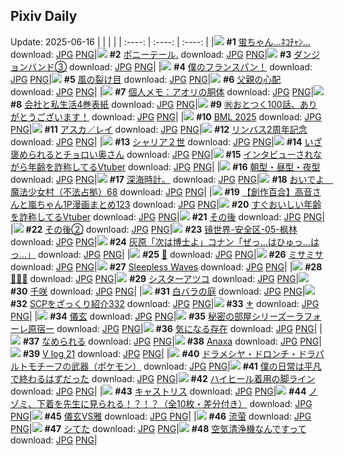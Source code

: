 ## Pixiv Daily
Update: 2025-06-16
|      |      |      |
| :----: | :----: | :----: |
|![](https://pixiv.microyu.workers.dev/c/240x480/img-master/img/2025/06/14/00/00/12/131522734_p0_master1200.jpg) **#1** [蛍ちゃん…ﾈｺﾁｬﾝ…](https://www.pixiv.net/artworks/131522734) download: [JPG](https://pixiv.microyu.workers.dev/img-original/img/2025/06/14/00/00/12/131522734_p0.jpg) [PNG](https://pixiv.microyu.workers.dev/img-original/img/2025/06/14/00/00/12/131522734_p0.png)|![](https://pixiv.microyu.workers.dev/c/240x480/img-master/img/2025/06/14/00/13/08/131523823_p0_master1200.jpg) **#2** [ポニーテール.](https://www.pixiv.net/artworks/131523823) download: [JPG](https://pixiv.microyu.workers.dev/img-original/img/2025/06/14/00/13/08/131523823_p0.jpg) [PNG](https://pixiv.microyu.workers.dev/img-original/img/2025/06/14/00/13/08/131523823_p0.png)|![](https://pixiv.microyu.workers.dev/c/240x480/img-master/img/2025/06/14/11/04/28/131537284_p0_master1200.jpg) **#3** [ダンジョンバンド③](https://www.pixiv.net/artworks/131537284) download: [JPG](https://pixiv.microyu.workers.dev/img-original/img/2025/06/14/11/04/28/131537284_p0.jpg) [PNG](https://pixiv.microyu.workers.dev/img-original/img/2025/06/14/11/04/28/131537284_p0.png)|
|![](https://pixiv.microyu.workers.dev/c/240x480/img-master/img/2025/06/14/00/21/08/131524160_p0_master1200.jpg) **#4** [僕のフランスパン！](https://www.pixiv.net/artworks/131524160) download: [JPG](https://pixiv.microyu.workers.dev/img-original/img/2025/06/14/00/21/08/131524160_p0.jpg) [PNG](https://pixiv.microyu.workers.dev/img-original/img/2025/06/14/00/21/08/131524160_p0.png)|![](https://pixiv.microyu.workers.dev/c/240x480/img-master/img/2025/06/15/00/00/14/131564974_p0_master1200.jpg) **#5** [風の裂け目](https://www.pixiv.net/artworks/131564974) download: [JPG](https://pixiv.microyu.workers.dev/img-original/img/2025/06/15/00/00/14/131564974_p0.jpg) [PNG](https://pixiv.microyu.workers.dev/img-original/img/2025/06/15/00/00/14/131564974_p0.png)|![](https://pixiv.microyu.workers.dev/c/240x480/img-master/img/2025/06/14/15/38/45/131544845_p0_master1200.jpg) **#6** [父親の心配](https://www.pixiv.net/artworks/131544845) download: [JPG](https://pixiv.microyu.workers.dev/img-original/img/2025/06/14/15/38/45/131544845_p0.jpg) [PNG](https://pixiv.microyu.workers.dev/img-original/img/2025/06/14/15/38/45/131544845_p0.png)|
|![](https://pixiv.microyu.workers.dev/c/240x480/img-master/img/2025/06/14/06/00/07/131531316_p0_master1200.jpg) **#7** [個人メモ：アオリの胴体](https://www.pixiv.net/artworks/131531316) download: [JPG](https://pixiv.microyu.workers.dev/img-original/img/2025/06/14/06/00/07/131531316_p0.jpg) [PNG](https://pixiv.microyu.workers.dev/img-original/img/2025/06/14/06/00/07/131531316_p0.png)|![](https://pixiv.microyu.workers.dev/c/240x480/img-master/img/2025/06/15/15/05/31/131586877_p0_master1200.jpg) **#8** [会社と私生活4巻表紙](https://www.pixiv.net/artworks/131586877) download: [JPG](https://pixiv.microyu.workers.dev/img-original/img/2025/06/15/15/05/31/131586877_p0.jpg) [PNG](https://pixiv.microyu.workers.dev/img-original/img/2025/06/15/15/05/31/131586877_p0.png)|![](https://pixiv.microyu.workers.dev/c/240x480/img-master/img/2025/06/14/12/00/19/131538750_p0_master1200.jpg) **#9** [㊗️おとつく100話、ありがとうございます！](https://www.pixiv.net/artworks/131538750) download: [JPG](https://pixiv.microyu.workers.dev/img-original/img/2025/06/14/12/00/19/131538750_p0.jpg) [PNG](https://pixiv.microyu.workers.dev/img-original/img/2025/06/14/12/00/19/131538750_p0.png)|
|![](https://pixiv.microyu.workers.dev/c/240x480/img-master/img/2025/06/14/00/35/43/131524856_p0_master1200.jpg) **#10** [BML 2025](https://www.pixiv.net/artworks/131524856) download: [JPG](https://pixiv.microyu.workers.dev/img-original/img/2025/06/14/00/35/43/131524856_p0.jpg) [PNG](https://pixiv.microyu.workers.dev/img-original/img/2025/06/14/00/35/43/131524856_p0.png)|![](https://pixiv.microyu.workers.dev/c/240x480/img-master/img/2025/06/15/00/00/12/131564960_p0_master1200.jpg) **#11** [アスカ／レイ](https://www.pixiv.net/artworks/131564960) download: [JPG](https://pixiv.microyu.workers.dev/img-original/img/2025/06/15/00/00/12/131564960_p0.jpg) [PNG](https://pixiv.microyu.workers.dev/img-original/img/2025/06/15/00/00/12/131564960_p0.png)|![](https://pixiv.microyu.workers.dev/c/240x480/img-master/img/2025/06/14/05/04/23/131530571_p0_master1200.jpg) **#12** [リンバス2周年記念](https://www.pixiv.net/artworks/131530571) download: [JPG](https://pixiv.microyu.workers.dev/img-original/img/2025/06/14/05/04/23/131530571_p0.jpg) [PNG](https://pixiv.microyu.workers.dev/img-original/img/2025/06/14/05/04/23/131530571_p0.png)|
|![](https://pixiv.microyu.workers.dev/c/240x480/img-master/img/2025/06/14/02/40/47/131528375_p0_master1200.jpg) **#13** [シャリア２世](https://www.pixiv.net/artworks/131528375) download: [JPG](https://pixiv.microyu.workers.dev/img-original/img/2025/06/14/02/40/47/131528375_p0.jpg) [PNG](https://pixiv.microyu.workers.dev/img-original/img/2025/06/14/02/40/47/131528375_p0.png)|![](https://pixiv.microyu.workers.dev/c/240x480/img-master/img/2025/06/14/00/04/36/131523399_p0_master1200.jpg) **#14** [いざ褒められるとチョロい奥さん](https://www.pixiv.net/artworks/131523399) download: [JPG](https://pixiv.microyu.workers.dev/img-original/img/2025/06/14/00/04/36/131523399_p0.jpg) [PNG](https://pixiv.microyu.workers.dev/img-original/img/2025/06/14/00/04/36/131523399_p0.png)|![](https://pixiv.microyu.workers.dev/c/240x480/img-master/img/2025/06/14/21/30/31/131558045_p0_master1200.jpg) **#15** [インタビューされながら年齢を詐称してるVtuber](https://www.pixiv.net/artworks/131558045) download: [JPG](https://pixiv.microyu.workers.dev/img-original/img/2025/06/14/21/30/31/131558045_p0.jpg) [PNG](https://pixiv.microyu.workers.dev/img-original/img/2025/06/14/21/30/31/131558045_p0.png)|
|![](https://pixiv.microyu.workers.dev/c/240x480/img-master/img/2025/06/15/15/40/30/131587121_p0_master1200.jpg) **#16** [朝型・昼型・夜型](https://www.pixiv.net/artworks/131587121) download: [JPG](https://pixiv.microyu.workers.dev/img-original/img/2025/06/15/15/40/30/131587121_p0.jpg) [PNG](https://pixiv.microyu.workers.dev/img-original/img/2025/06/15/15/40/30/131587121_p0.png)|![](https://pixiv.microyu.workers.dev/c/240x480/img-master/img/2025/06/14/19/10/44/131552149_p0_master1200.jpg) **#17** [深海時計。](https://www.pixiv.net/artworks/131552149) download: [JPG](https://pixiv.microyu.workers.dev/img-original/img/2025/06/14/19/10/44/131552149_p0.jpg) [PNG](https://pixiv.microyu.workers.dev/img-original/img/2025/06/14/19/10/44/131552149_p0.png)|![](https://pixiv.microyu.workers.dev/c/240x480/img-master/img/2025/06/14/11/31/55/131537945_p0_master1200.jpg) **#18** [おいでよ　魔法少女村（不法占拠）68](https://www.pixiv.net/artworks/131537945) download: [JPG](https://pixiv.microyu.workers.dev/img-original/img/2025/06/14/11/31/55/131537945_p0.jpg) [PNG](https://pixiv.microyu.workers.dev/img-original/img/2025/06/14/11/31/55/131537945_p0.png)|
|![](https://pixiv.microyu.workers.dev/c/240x480/img-master/img/2025/06/14/00/01/02/131523026_p0_master1200.jpg) **#19** [【創作百合】高音さんと嵐ちゃん1P漫画まとめ123](https://www.pixiv.net/artworks/131523026) download: [JPG](https://pixiv.microyu.workers.dev/img-original/img/2025/06/14/00/01/02/131523026_p0.jpg) [PNG](https://pixiv.microyu.workers.dev/img-original/img/2025/06/14/00/01/02/131523026_p0.png)|![](https://pixiv.microyu.workers.dev/c/240x480/img-master/img/2025/06/15/21/40/22/131601946_p0_master1200.jpg) **#20** [すぐおいしい年齢を詐称してるVtuber](https://www.pixiv.net/artworks/131601946) download: [JPG](https://pixiv.microyu.workers.dev/img-original/img/2025/06/15/21/40/22/131601946_p0.jpg) [PNG](https://pixiv.microyu.workers.dev/img-original/img/2025/06/15/21/40/22/131601946_p0.png)|![](https://pixiv.microyu.workers.dev/c/240x480/img-master/img/2025/06/14/22/30/08/131560869_p0_master1200.jpg) **#21** [その後](https://www.pixiv.net/artworks/131560869) download: [JPG](https://pixiv.microyu.workers.dev/img-original/img/2025/06/14/22/30/08/131560869_p0.jpg) [PNG](https://pixiv.microyu.workers.dev/img-original/img/2025/06/14/22/30/08/131560869_p0.png)|
|![](https://pixiv.microyu.workers.dev/c/240x480/img-master/img/2025/06/15/19/49/56/131596617_p0_master1200.jpg) **#22** [その後②](https://www.pixiv.net/artworks/131596617) download: [JPG](https://pixiv.microyu.workers.dev/img-original/img/2025/06/15/19/49/56/131596617_p0.jpg) [PNG](https://pixiv.microyu.workers.dev/img-original/img/2025/06/15/19/49/56/131596617_p0.png)|![](https://pixiv.microyu.workers.dev/c/240x480/img-master/img/2025/06/15/00/00/01/131564866_p0_master1200.jpg) **#23** [镜世界-安全区-05-枫林](https://www.pixiv.net/artworks/131564866) download: [JPG](https://pixiv.microyu.workers.dev/img-original/img/2025/06/15/00/00/01/131564866_p0.jpg) [PNG](https://pixiv.microyu.workers.dev/img-original/img/2025/06/15/00/00/01/131564866_p0.png)|![](https://pixiv.microyu.workers.dev/c/240x480/img-master/img/2025/06/14/18/45/30/131551025_p0_master1200.jpg) **#24** [灰原「次は博士よ」コナン「ぜっ…はひゅっ…はっ…」](https://www.pixiv.net/artworks/131551025) download: [JPG](https://pixiv.microyu.workers.dev/img-original/img/2025/06/14/18/45/30/131551025_p0.jpg) [PNG](https://pixiv.microyu.workers.dev/img-original/img/2025/06/14/18/45/30/131551025_p0.png)|
|![](https://pixiv.microyu.workers.dev/c/240x480/img-master/img/2025/06/14/00/57/39/131525614_p0_master1200.jpg) **#25** [🍓](https://www.pixiv.net/artworks/131525614) download: [JPG](https://pixiv.microyu.workers.dev/img-original/img/2025/06/14/00/57/39/131525614_p0.jpg) [PNG](https://pixiv.microyu.workers.dev/img-original/img/2025/06/14/00/57/39/131525614_p0.png)|![](https://pixiv.microyu.workers.dev/c/240x480/img-master/img/2025/06/14/19/37/37/131553151_p0_master1200.jpg) **#26** [ミサミサ](https://www.pixiv.net/artworks/131553151) download: [JPG](https://pixiv.microyu.workers.dev/img-original/img/2025/06/14/19/37/37/131553151_p0.jpg) [PNG](https://pixiv.microyu.workers.dev/img-original/img/2025/06/14/19/37/37/131553151_p0.png)|![](https://pixiv.microyu.workers.dev/c/240x480/img-master/img/2025/06/15/01/03/37/131568177_p0_master1200.jpg) **#27** [Sleepless Waves](https://www.pixiv.net/artworks/131568177) download: [JPG](https://pixiv.microyu.workers.dev/img-original/img/2025/06/15/01/03/37/131568177_p0.jpg) [PNG](https://pixiv.microyu.workers.dev/img-original/img/2025/06/15/01/03/37/131568177_p0.png)|
|![](https://pixiv.microyu.workers.dev/c/240x480/img-master/img/2025/06/15/00/00/53/131565217_p0_master1200.jpg) **#28** [🌻🤎🌻](https://www.pixiv.net/artworks/131565217) download: [JPG](https://pixiv.microyu.workers.dev/img-original/img/2025/06/15/00/00/53/131565217_p0.jpg) [PNG](https://pixiv.microyu.workers.dev/img-original/img/2025/06/15/00/00/53/131565217_p0.png)|![](https://pixiv.microyu.workers.dev/c/240x480/img-master/img/2025/06/14/00/00/08/131522691_p0_master1200.jpg) **#29** [シスターアツコ](https://www.pixiv.net/artworks/131522691) download: [JPG](https://pixiv.microyu.workers.dev/img-original/img/2025/06/14/00/00/08/131522691_p0.jpg) [PNG](https://pixiv.microyu.workers.dev/img-original/img/2025/06/14/00/00/08/131522691_p0.png)|![](https://pixiv.microyu.workers.dev/c/240x480/img-master/img/2025/06/15/19/30/02/131595880_p0_master1200.jpg) **#30** [千咲](https://www.pixiv.net/artworks/131595880) download: [JPG](https://pixiv.microyu.workers.dev/img-original/img/2025/06/15/19/30/02/131595880_p0.jpg) [PNG](https://pixiv.microyu.workers.dev/img-original/img/2025/06/15/19/30/02/131595880_p0.png)|
|![](https://pixiv.microyu.workers.dev/c/240x480/img-master/img/2025/06/14/08/06/22/131533417_p0_master1200.jpg) **#31** [白バラの庭](https://www.pixiv.net/artworks/131533417) download: [JPG](https://pixiv.microyu.workers.dev/img-original/img/2025/06/14/08/06/22/131533417_p0.jpg) [PNG](https://pixiv.microyu.workers.dev/img-original/img/2025/06/14/08/06/22/131533417_p0.png)|![](https://pixiv.microyu.workers.dev/c/240x480/img-master/img/2025/06/14/21/00/32/131556664_p0_master1200.jpg) **#32** [SCPをざっくり紹介332](https://www.pixiv.net/artworks/131556664) download: [JPG](https://pixiv.microyu.workers.dev/img-original/img/2025/06/14/21/00/32/131556664_p0.jpg) [PNG](https://pixiv.microyu.workers.dev/img-original/img/2025/06/14/21/00/32/131556664_p0.png)|![](https://pixiv.microyu.workers.dev/c/240x480/img-master/img/2025/06/14/00/56/11/131525567_p0_master1200.jpg) **#33** [⚜](https://www.pixiv.net/artworks/131525567) download: [JPG](https://pixiv.microyu.workers.dev/img-original/img/2025/06/14/00/56/11/131525567_p0.jpg) [PNG](https://pixiv.microyu.workers.dev/img-original/img/2025/06/14/00/56/11/131525567_p0.png)|
|![](https://pixiv.microyu.workers.dev/c/240x480/img-master/img/2025/06/14/00/41/10/131525047_p0_master1200.jpg) **#34** [儀玄](https://www.pixiv.net/artworks/131525047) download: [JPG](https://pixiv.microyu.workers.dev/img-original/img/2025/06/14/00/41/10/131525047_p0.jpg) [PNG](https://pixiv.microyu.workers.dev/img-original/img/2025/06/14/00/41/10/131525047_p0.png)|![](https://pixiv.microyu.workers.dev/c/240x480/img-master/img/2025/06/14/18/02/45/131549584_p0_master1200.jpg) **#35** [秘密の部屋シリーズーラフォーレ原宿ー](https://www.pixiv.net/artworks/131549584) download: [JPG](https://pixiv.microyu.workers.dev/img-original/img/2025/06/14/18/02/45/131549584_p0.jpg) [PNG](https://pixiv.microyu.workers.dev/img-original/img/2025/06/14/18/02/45/131549584_p0.png)|![](https://pixiv.microyu.workers.dev/c/240x480/img-master/img/2025/06/14/10/46/00/131536800_p0_master1200.jpg) **#36** [気になる存在](https://www.pixiv.net/artworks/131536800) download: [JPG](https://pixiv.microyu.workers.dev/img-original/img/2025/06/14/10/46/00/131536800_p0.jpg) [PNG](https://pixiv.microyu.workers.dev/img-original/img/2025/06/14/10/46/00/131536800_p0.png)|
|![](https://pixiv.microyu.workers.dev/c/240x480/img-master/img/2025/06/15/00/00/19/131565020_p0_master1200.jpg) **#37** [なめられる](https://www.pixiv.net/artworks/131565020) download: [JPG](https://pixiv.microyu.workers.dev/img-original/img/2025/06/15/00/00/19/131565020_p0.jpg) [PNG](https://pixiv.microyu.workers.dev/img-original/img/2025/06/15/00/00/19/131565020_p0.png)|![](https://pixiv.microyu.workers.dev/c/240x480/img-master/img/2025/06/14/11/11/31/131537458_p0_master1200.jpg) **#38** [Anaxa](https://www.pixiv.net/artworks/131537458) download: [JPG](https://pixiv.microyu.workers.dev/img-original/img/2025/06/14/11/11/31/131537458_p0.jpg) [PNG](https://pixiv.microyu.workers.dev/img-original/img/2025/06/14/11/11/31/131537458_p0.png)|![](https://pixiv.microyu.workers.dev/c/240x480/img-master/img/2025/06/14/21/16/22/131557435_p0_master1200.jpg) **#39** [V log 21](https://www.pixiv.net/artworks/131557435) download: [JPG](https://pixiv.microyu.workers.dev/img-original/img/2025/06/14/21/16/22/131557435_p0.jpg) [PNG](https://pixiv.microyu.workers.dev/img-original/img/2025/06/14/21/16/22/131557435_p0.png)|
|![](https://pixiv.microyu.workers.dev/c/240x480/img-master/img/2025/06/15/08/11/20/131576235_p0_master1200.jpg) **#40** [ドラメシヤ・ドロンチ・ドラパルトモチーフの武器（ポケモン）](https://www.pixiv.net/artworks/131576235) download: [JPG](https://pixiv.microyu.workers.dev/img-original/img/2025/06/15/08/11/20/131576235_p0.jpg) [PNG](https://pixiv.microyu.workers.dev/img-original/img/2025/06/15/08/11/20/131576235_p0.png)|![](https://pixiv.microyu.workers.dev/c/240x480/img-master/img/2025/06/14/10/49/48/131536895_p0_master1200.jpg) **#41** [僕の日常は平凡で終わるはずだった](https://www.pixiv.net/artworks/131536895) download: [JPG](https://pixiv.microyu.workers.dev/img-original/img/2025/06/14/10/49/48/131536895_p0.jpg) [PNG](https://pixiv.microyu.workers.dev/img-original/img/2025/06/14/10/49/48/131536895_p0.png)|![](https://pixiv.microyu.workers.dev/c/240x480/img-master/img/2025/06/14/08/56/18/131534306_p0_master1200.jpg) **#42** [ハイヒール着用の脚ライン](https://www.pixiv.net/artworks/131534306) download: [JPG](https://pixiv.microyu.workers.dev/img-original/img/2025/06/14/08/56/18/131534306_p0.jpg) [PNG](https://pixiv.microyu.workers.dev/img-original/img/2025/06/14/08/56/18/131534306_p0.png)|
|![](https://pixiv.microyu.workers.dev/c/240x480/img-master/img/2025/06/15/16/30/02/131589262_p0_master1200.jpg) **#43** [キャストリス](https://www.pixiv.net/artworks/131589262) download: [JPG](https://pixiv.microyu.workers.dev/img-original/img/2025/06/15/16/30/02/131589262_p0.jpg) [PNG](https://pixiv.microyu.workers.dev/img-original/img/2025/06/15/16/30/02/131589262_p0.png)|![](https://pixiv.microyu.workers.dev/c/240x480/img-master/img/2025/06/15/10/00/22/131578507_p0_master1200.jpg) **#44** [ノゾミ、下着を先生に見られる！？！？（全10枚・差分付き）](https://www.pixiv.net/artworks/131578507) download: [JPG](https://pixiv.microyu.workers.dev/img-original/img/2025/06/15/10/00/22/131578507_p0.jpg) [PNG](https://pixiv.microyu.workers.dev/img-original/img/2025/06/15/10/00/22/131578507_p0.png)|![](https://pixiv.microyu.workers.dev/c/240x480/img-master/img/2025/06/14/00/13/11/131523828_p0_master1200.jpg) **#45** [儀玄VS雅](https://www.pixiv.net/artworks/131523828) download: [JPG](https://pixiv.microyu.workers.dev/img-original/img/2025/06/14/00/13/11/131523828_p0.jpg) [PNG](https://pixiv.microyu.workers.dev/img-original/img/2025/06/14/00/13/11/131523828_p0.png)|
|![](https://pixiv.microyu.workers.dev/c/240x480/img-master/img/2025/06/15/17/34/38/131591359_p0_master1200.jpg) **#46** [流萤](https://www.pixiv.net/artworks/131591359) download: [JPG](https://pixiv.microyu.workers.dev/img-original/img/2025/06/15/17/34/38/131591359_p0.jpg) [PNG](https://pixiv.microyu.workers.dev/img-original/img/2025/06/15/17/34/38/131591359_p0.png)|![](https://pixiv.microyu.workers.dev/c/240x480/img-master/img/2025/06/15/05/17/19/131573409_p0_master1200.jpg) **#47** [シてた](https://www.pixiv.net/artworks/131573409) download: [JPG](https://pixiv.microyu.workers.dev/img-original/img/2025/06/15/05/17/19/131573409_p0.jpg) [PNG](https://pixiv.microyu.workers.dev/img-original/img/2025/06/15/05/17/19/131573409_p0.png)|![](https://pixiv.microyu.workers.dev/c/240x480/img-master/img/2025/06/14/18/11/59/131522760_p0_master1200.jpg) **#48** [空気清浄機なんですって](https://www.pixiv.net/artworks/131522760) download: [JPG](https://pixiv.microyu.workers.dev/img-original/img/2025/06/14/18/11/59/131522760_p0.jpg) [PNG](https://pixiv.microyu.workers.dev/img-original/img/2025/06/14/18/11/59/131522760_p0.png)|
